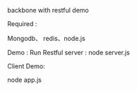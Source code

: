 backbone with restful demo

Required :

Mongodb、 redis、node.js

Demo :
Run Restful server : 
node server.js

Client Demo:

node app.js